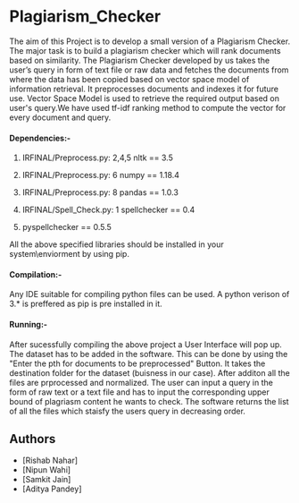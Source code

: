 # Plagiarism_Checker
The aim of this Project is to develop a small version of a Plagiarism Checker. The major task is to build a plagiarism checker which will rank documents based on similarity. The Plagiarism Checker developed by us takes the user’s query in form of text file or raw data and fetches the documents from where the data has been copied based on vector space model of information retrieval. It preprocesses documents and indexes it for future use. Vector Space Model is used to retrieve the required  output based on user's query.We have used tf-idf ranking method to compute the vector for every document and query. 

#### Dependencies:-

1) IRFINAL/Preprocess.py: 2,4,5
nltk == 3.5

2) IRFINAL/Preprocess.py: 6
numpy == 1.18.4

3) IRFINAL/Preprocess.py: 8
pandas == 1.0.3

4) IRFINAL/Spell_Check.py: 1
spellchecker == 0.4

5) pyspellchecker == 0.5.5

All the above specified libraries should be installed in your system\enviorment by using pip.

#### Compilation:-

Any IDE suitable for compiling python files can be used. A python verison of 3.* is preffered as pip is pre installed in it.

#### Running:-
After sucessfully compiling the above project a User Interface will pop up. The dataset has to be added in the software. This can be done by using the "Enter the pth for documents to be preprocessed" Button. It takes the destination folder for the dataset (buisness in our case). After additon all the files are prprocessed and normalized. The user can input a query in the form of raw text or a text file and has to input the corresponding upper bound of plagriasm content he wants to check. The software returns the list of all the files which staisfy the users query in decreasing order. 


## Authors
* [Rishab Nahar]
* [Nipun Wahi]
* [Samkit Jain]
* [Aditya Pandey]
